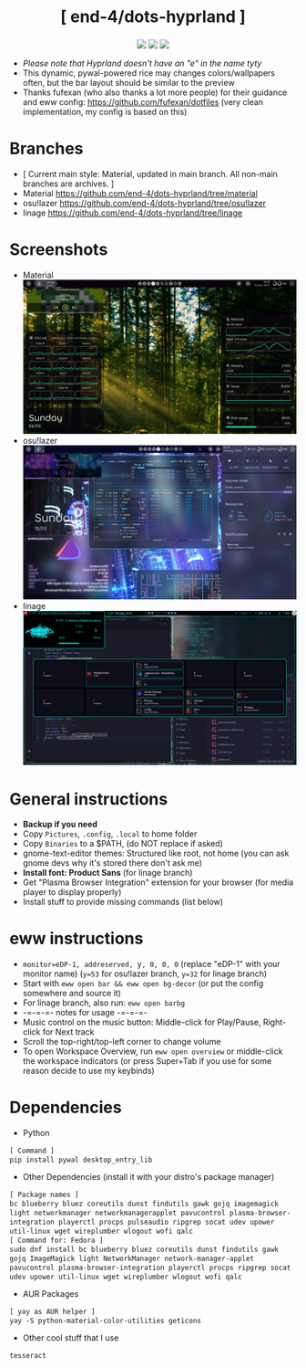<div align="center">
    <h1>[ end-4/dots-hyprland ]</h1>
    <h3></h3>
</div>

<div align="center">

![](https://img.shields.io/github/last-commit/end-4/dots-hyprland?&style=for-the-badge&color=FFB1C8&logoColor=D9E0EE&labelColor=292324)
![](https://img.shields.io/github/stars/end-4/dots-hyprland?style=for-the-badge&logo=starship&color=FFB686&logoColor=D9E0EE&labelColor=292324)
[![](https://img.shields.io/github/repo-size/end-4/dots-hyprland?color=CAC992&label=SIZE&logo=codesandbox&style=for-the-badge&logoColor=D9E0EE&labelColor=292324)](https://github.com/end-4/hyprland)
</a>

</div>

 - _Please note that Hyprland doesn't have an "e" in the name tyty_
 - This dynamic, pywal-powered rice may changes colors/wallpapers often, but the bar layout should be similar to the preview
 - Thanks fufexan (who also thanks a lot more people) for their guidance and eww config: https://github.com/fufexan/dotfiles (very clean implementation, my config is based on this)

# Branches
 - [ Current main style: Material, updated in main branch. All non-main branches are archives. ]
 - Material https://github.com/end-4/dots-hyprland/tree/material
 - osu!lazer https://github.com/end-4/dots-hyprland/tree/osu!lazer
 - linage https://github.com/end-4/dots-hyprland/tree/linage

# Screenshots
- Material
 ![dots-hyprland](./screenshot-20.png)
 - osu!lazer
 ![dots-hyprland](./screenshot-17.png)
 - linage
 ![dots-hyprland](./screenshot-9.png)

# General instructions
 - **Backup if you need**
 - Copy `Pictures`, `.config`, `.local` to home folder
 - Copy `Binaries` to a $PATH, (do NOT replace if asked)
 - gnome-text-editor themes: Structured like root, not home (you can ask gnome devs why it's stored there don't ask me)
 - **Install font: Product Sans** (for linage branch)
 - Get "Plasma Browser Integration" extension for your browser (for media player to display properly)
 - Install stuff to provide missing commands (list below) 

# eww instructions
 - `monitor=eDP-1, addreserved, `y`, 0, 0, 0` (replace "eDP-1" with your monitor name) (`y=53` for osu!lazer branch, `y=32` for linage branch)
 - Start with `eww open bar && eww open bg-decor` (or put the config somewhere and source it)
 - For linage branch, also run: `eww open barbg`
 - -=-=-=- notes for usage -=-=-=-
 - Music control on the music button: Middle-click for Play/Pause, Right-click for Next track
 - Scroll the top-right/top-left corner to change volume
 - To open Workspace Overview, run `eww open overview` or middle-click the workspace indicators (or press Super+Tab if you use for some reason decide to use my keybinds)

# Dependencies
 - Python
```
[ Command ]
pip install pywal desktop_entry_lib
```
 - Other Dependencies (install it with your distro's package manager)
```
[ Package names ]
bc blueberry bluez coreutils dunst findutils gawk gojq imagemagick light networkmanager networkmanagerapplet pavucontrol plasma-browser-integration playerctl procps pulseaudio ripgrep socat udev upower util-linux wget wireplumber wlogout wofi qalc
[ Command for: Fedora ]
sudo dnf install bc blueberry bluez coreutils dunst findutils gawk gojq ImageMagick light NetworkManager network-manager-applet pavucontrol plasma-browser-integration playerctl procps ripgrep socat udev upower util-linux wget wireplumber wlogout wofi qalc
```
- AUR Packages
```
[ yay as AUR helper ]
yay -S python-material-color-utilities geticons
```
 - Other cool stuff that I use
```
tesseract
```
